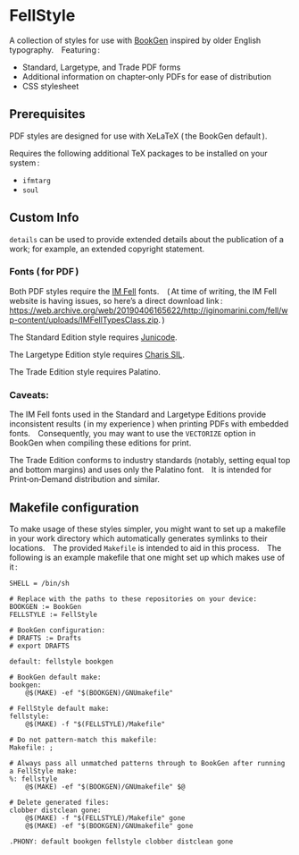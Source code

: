 # FellStyle

A collection of styles for use with [BookGen](https://github.com/marrus-sh/BookGen/) inspired by older English typography. Featuring :

+ Standard, Largetype, and Trade PDF forms
+ Additional information on chapter­‑only PDFs for ease of distribution
+ CSS stylesheet

## Prerequisites

PDF styles are designed for use with XeLaTeX ( the BookGen default ).

Requires the following additional TeX packages to be installed on your system :
+ `ifmtarg`
+ `soul`

## Custom Info

`details` can be used to provide extended details about the publication of a work; for example, an extended copyright statement.

### Fonts ( for PDF )

Both PDF styles require the [IM Fell](https://iginomarini.com/fell/the-revival-fonts/) fonts. ( At time of writing, the IM Fell website is having issues, so hereʼs a direct download link : <https://web.archive.org/web/20190406165622/http://iginomarini.com/fell/wp-content/uploads/IMFellTypesClass.zip>. )

The Standard Edition style requires [Junicode](http://junicode.sourceforge.net/).

The Largetype Edition style requires [Charis SIL](https://software.sil.org/charis/).

The Trade Edition style requires Palatino.

### Caveats:

The IM Fell fonts used in the Standard and Largetype Editions provide inconsistent results ( in my experience ) when printing PDFs with embedded fonts. Consequently, you may want to use the `VECTORIZE` option in BookGen when compiling these editions for print.

The Trade Edition conforms to industry standards (notably, setting equal top and bottom margins) and uses only the Palatino font. It is intended for Print­‑on­‑Demand distribution and similar.

## Makefile configuration

To make usage of these styles simpler, you might want to set up a makefile in your work directory which automatically generates symlinks to their locations. The provided `Makefile` is intended to aid in this process. The following is an example makefile that one might set up which makes use of it :

	SHELL = /bin/sh

	# Replace with the paths to these repositories on your device:
	BOOKGEN := BookGen
	FELLSTYLE := FellStyle

	# BookGen configuration:
	# DRAFTS := Drafts
	# export DRAFTS

	default: fellstyle bookgen

	# BookGen default make:
	bookgen:
		@$(MAKE) -ef "$(BOOKGEN)/GNUmakefile"

	# FellStyle default make:
	fellstyle:
		@$(MAKE) -f "$(FELLSTYLE)/Makefile"

	# Do not pattern­‑match this makefile:
	Makefile: ;

	# Always pass all unmatched patterns through to BookGen after running a FellStyle make:
	%: fellstyle
		@$(MAKE) -ef "$(BOOKGEN)/GNUmakefile" $@

	# Delete generated files:
	clobber distclean gone:
		@$(MAKE) -f "$(FELLSTYLE)/Makefile" gone
		@$(MAKE) -ef "$(BOOKGEN)/GNUmakefile" gone

	.PHONY: default bookgen fellstyle clobber distclean gone

